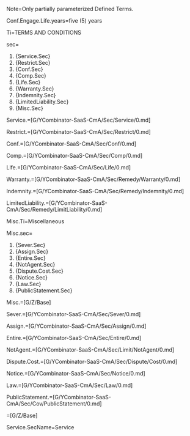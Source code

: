 Note=Only partially parameterized Defined Terms.

Conf.Engage.Life.years=five (5) years

Ti=TERMS AND CONDITIONS 

sec=<ol class="secs-and"><li>{Service.Sec}</li><li>{Restrict.Sec}</li><li>{Conf.Sec}</li><li>{Comp.Sec}</li><li>{Life.Sec}</li><li>{Warranty.Sec}</li><li>{Indemnity.Sec}</li><li>{LimitedLiability.Sec}</li><li>{Misc.Sec}</li></ol>

Service.=[G/YCombinator-SaaS-CmA/Sec/Service/0.md]

Restrict.=[G/YCombinator-SaaS-CmA/Sec/Restrict/0.md]

Conf.=[G/YCombinator-SaaS-CmA/Sec/Conf/0.md]

Comp.=[G/YCombinator-SaaS-CmA/Sec/Comp/0.md]

Life.=[G/YCombinator-SaaS-CmA/Sec/Life/0.md]

Warranty.=[G/YCombinator-SaaS-CmA/Sec/Remedy/Warranty/0.md]

Indemnity.=[G/YCombinator-SaaS-CmA/Sec/Remedy/Indemnity/0.md]

LimitedLiability.=[G/YCombinator-SaaS-CmA/Sec/Remedy/LimitLiability/0.md]

Misc.Ti=Miscellaneous

Misc.sec=<ol class="secs-and"><li>{Sever.Sec}</li><li>{Assign.Sec}</li><li>{Entire.Sec}</li><li>{NotAgent.Sec}</li><li>{Dispute.Cost.Sec}</li><li>{Notice.Sec}</li><li>{Law.Sec}</li><li>{PublicStatement.Sec}</li></ol>

Misc.=[G/Z/Base]

Sever.=[G/YCombinator-SaaS-CmA/Sec/Sever/0.md]

Assign.=[G/YCombinator-SaaS-CmA/Sec/Assign/0.md]

Entire.=[G/YCombinator-SaaS-CmA/Sec/Entire/0.md]

NotAgent.=[G/YCombinator-SaaS-CmA/Sec/Limit/NotAgent/0.md]

Dispute.Cost.=[G/YCombinator-SaaS-CmA/Sec/Dispute/Cost/0.md]

Notice.=[G/YCombinator-SaaS-CmA/Sec/Notice/0.md]

Law.=[G/YCombinator-SaaS-CmA/Sec/Law/0.md]

PublicStatement.=[G/YCombinator-SaaS-CmA/Sec/Cov/PublicStatement/0.md]

=[G/Z/Base]


Service.SecName=Service



